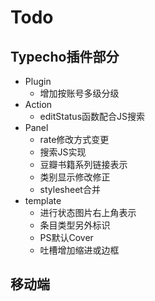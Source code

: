 # Todo

## Typecho插件部分
+ Plugin
	- 增加按账号多级分级
+ Action
	- editStatus函数配合JS搜索
+ Panel
	- rate修改方式变更
	- 搜索JS实现
	- 豆瓣书籍系列链接表示
	- 类别显示修改修正
	- stylesheet合并
+ template
	- 进行状态图片右上角表示
	- 条目类型另外标识
	- PS默认Cover
	- 吐槽增加缩进或边框

## 移动端
